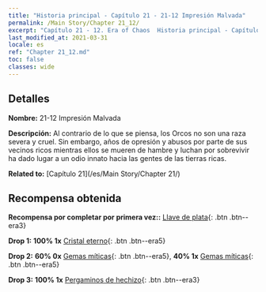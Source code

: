 ```yaml
---
title: "Historia principal - Capítulo 21 - 21-12 Impresión Malvada"
permalink: /Main Story/Chapter 21_12/
excerpt: "Capítulo 21 - 12. Era of Chaos  Historia principal - Capítulo 21_12. 21-12 Impresión Malvada"
last_modified_at: 2021-03-31
locale: es
ref: "Chapter 21_12.md"
toc: false
classes: wide
---
```


## Detalles

 **Nombre:** 21-12 Impresión Malvada

 **Descripción:** Al contrario de lo que se piensa, los Orcos no son una raza severa y cruel. Sin embargo, años de opresión y abusos por parte de sus vecinos ricos mientras ellos se mueren de hambre y luchan por sobrevivir ha dado lugar a un odio innato hacia las gentes de las tierras ricas.

 **Related to:** [Capítulo 21](/es/Main Story/Chapter 21/)

## Recompensa obtenida

 **Recompensa por completar por primera vez::** [Llave de plata](/es/Items/con_693/){: .btn .btn--era3}

 **Drop 1:** **100% 1x** [Cristal eterno](/es/Items/mat_73/){: .btn .btn--era5}

 **Drop 2:** **60% 0x** [Gemas míticas](/es/Items/mat_65/){: .btn .btn--era5}, **40% 1x** [Gemas míticas](/es/Items/mat_65/){: .btn .btn--era5}

 **Drop 3:** **100% 1x** [Pergaminos de hechizo](/es/Items/con_694/){: .btn .btn--era3}

